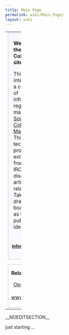```yaml
---
title: Main Page
permalink: wiki/Main_Page/
layout: wiki
---
```


<table style="width:10%;">
<colgroup>
<col width="5%" />
<col width="4%" />
</colgroup>
<tbody>
<tr class="odd">
<td><div style="margin: 0; margin-right:10px; border: 2px solid #dfdfdf; background-color:#f8f8ff;">
<div style="padding: 0.3em 1em 0.7em 1em;">
<p><strong>Welcome on the ColourWiki site!</strong></p>
<p>This site is intended for a collection of information regarding mainly <a href="http://www.opensource.org">Open Source</a> <a href="http://en.wikipedia.org/wiki/Color_management">Colour Management</a>. This includes technical proposals, extractions from <a href="OpenICC" title="wikilink">email</a> or IRC discussions, articels and related links. Take it as drawing board as well as for publishing ideas.</p>
</div>
<div align="right">
<p><small><strong><a href="ColourWiki:About" title="wikilink">Informations about ColourWiki</a></strong></small></p>
</div>
</div></td>
<td><div style="margin:0;  border:2px solid #dfdfdf; padding: 0em 1em 1em 1em; background-color:#F8F8FF;">
<p><strong>Entry Points</strong></p>
<ul>
<li><a href="Concepts" title="wikilink">Concepts Discussion</a></li>
<li><a href="ColourMatchingModuls" class="uri" title="wikilink">ColourMatchingModuls</a></li>
<li><a href="Applications" class="uri" title="wikilink">Applications</a> - colour management (CM) capable programs</li>
</ul>
</div>
<div style="margin:0; margin-top:10px; border:2px solid #dfdfdf; padding: 0em 1em 1em 1em; background-color:#F8F8FF;">
<p><strong><a href="Oyranos" class="uri" title="wikilink">Oyranos</a></strong></p>
<p>One goal is to create a documentation for the open source Colour Management System <a href="Oyranos" class="uri" title="wikilink">Oyranos</a>. This includes the concept, a description, feature wish lists, in the future tutorials and links to related sites.</p>
</div></td>
</tr>
<tr class="even">
<td><div style="margin: 0; margin-top:8px; padding: 0em 0.3em 0.3em 0.3em; border: 2px solid #dfdfdf; background-color:#ffffff;">
<div align="middle">
<p><strong>Related Projects</strong></p>
<p><a href="OpenICC" title="wikilink">OpenICC email list</a> - <a href="http://www.coloraid.de">www.coloraid.de</a></p>
</div>
</div></td>
</tr>
</tbody>
</table>

\_\_NOEDITSECTION\_\_

just starting ...
